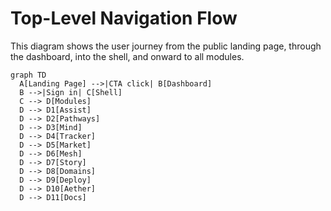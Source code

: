 # Top-Level Navigation Flow

This diagram shows the user journey from the public landing page, through the dashboard, into the shell, and onward to all modules.

```mermaid
graph TD
  A[Landing Page] -->|CTA click| B[Dashboard]
  B -->|Sign in| C[Shell]
  C --> D[Modules]
  D --> D1[Assist]
  D --> D2[Pathways]
  D --> D3[Mind]
  D --> D4[Tracker]
  D --> D5[Market]
  D --> D6[Mesh]
  D --> D7[Story]
  D --> D8[Domains]
  D --> D9[Deploy]
  D --> D10[Aether]
  D --> D11[Docs]
```
